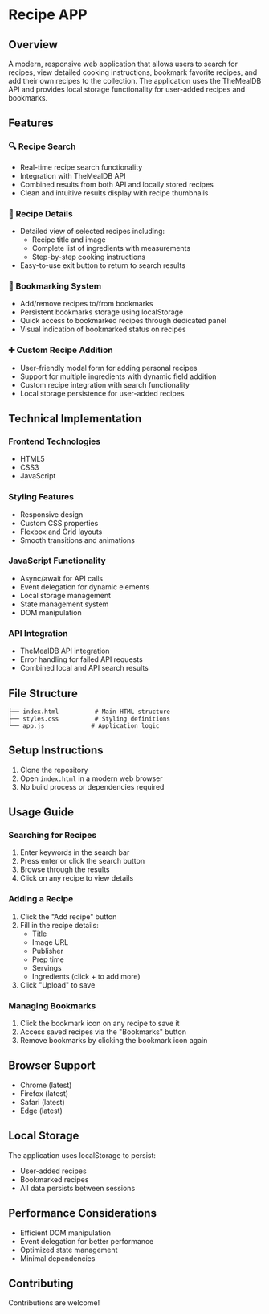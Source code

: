 # Recipe APP

## Overview
A modern, responsive web application that allows users to search for recipes, view detailed cooking instructions, bookmark favorite recipes, and add their own recipes to the collection. The application uses the TheMealDB API and provides local storage functionality for user-added recipes and bookmarks.

## Features

### 🔍 Recipe Search
- Real-time recipe search functionality
- Integration with TheMealDB API
- Combined results from both API and locally stored recipes
- Clean and intuitive results display with recipe thumbnails

### 📖 Recipe Details
- Detailed view of selected recipes including:
  - Recipe title and image
  - Complete list of ingredients with measurements
  - Step-by-step cooking instructions
- Easy-to-use exit button to return to search results

### 🔖 Bookmarking System
- Add/remove recipes to/from bookmarks
- Persistent bookmarks storage using localStorage
- Quick access to bookmarked recipes through dedicated panel
- Visual indication of bookmarked status on recipes

### ➕ Custom Recipe Addition
- User-friendly modal form for adding personal recipes
- Support for multiple ingredients with dynamic field addition
- Custom recipe integration with search functionality
- Local storage persistence for user-added recipes

## Technical Implementation

### Frontend Technologies
- HTML5
- CSS3
- JavaScript 

### Styling Features
- Responsive design
- Custom CSS properties
- Flexbox and Grid layouts
- Smooth transitions and animations

### JavaScript Functionality
- Async/await for API calls
- Event delegation for dynamic elements
- Local storage management
- State management system
- DOM manipulation

### API Integration
- TheMealDB API integration
- Error handling for failed API requests
- Combined local and API search results

## File Structure
```
├── index.html          # Main HTML structure
├── styles.css          # Styling definitions
└── app.js             # Application logic
```

## Setup Instructions

1. Clone the repository
2. Open `index.html` in a modern web browser
3. No build process or dependencies required

## Usage Guide

### Searching for Recipes
1. Enter keywords in the search bar
2. Press enter or click the search button
3. Browse through the results
4. Click on any recipe to view details

### Adding a Recipe
1. Click the "Add recipe" button
2. Fill in the recipe details:
   - Title
   - Image URL
   - Publisher
   - Prep time
   - Servings
   - Ingredients (click + to add more)
3. Click "Upload" to save

### Managing Bookmarks
1. Click the bookmark icon on any recipe to save it
2. Access saved recipes via the "Bookmarks" button
3. Remove bookmarks by clicking the bookmark icon again

## Browser Support
- Chrome (latest)
- Firefox (latest)
- Safari (latest)
- Edge (latest)

## Local Storage
The application uses localStorage to persist:
- User-added recipes
- Bookmarked recipes
- All data persists between sessions

## Performance Considerations
- Efficient DOM manipulation
- Event delegation for better performance
- Optimized state management
- Minimal dependencies

## Contributing
Contributions are welcome! 

